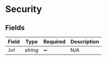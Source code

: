 # Security


## Fields

| Field              | Type               | Required           | Description        |
| ------------------ | ------------------ | ------------------ | ------------------ |
| `Jwt`              | *string*           | :heavy_minus_sign: | N/A                |